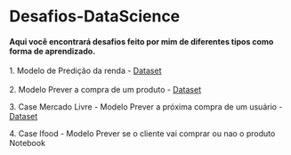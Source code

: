 # Desafios-DataScience

####  Aqui você encontrará desafios feito por mim de diferentes tipos como forma de aprendizado.
 <p>  1. Modelo de Predição da renda  - <a href = http://archive.ics.uci.edu/ml/datasets/Adult> Dataset</a> <br><br>
      2. Modelo Prever a compra de um produto - <a href = https://www.kaggle.com/c/santander-customer-transaction-prediction/data> Dataset</a></p>
      3. Case Mercado Livre - Modelo Prever a próxima compra de um usuário - <a href = https://ml-challenge.mercadolibre.com/downloads> Dataset</a></p>
      4. Case Ifood - Modelo Prever se o cliente vai comprar ou nao o produto  <a > Notebook</a></p>


